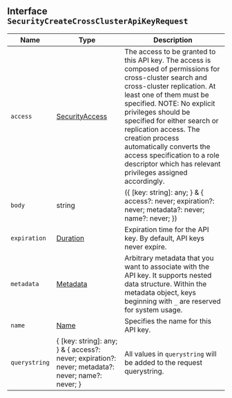 ## Interface `SecurityCreateCrossClusterApiKeyRequest`

| Name | Type | Description |
| - | - | - |
| `access` | [SecurityAccess](./SecurityAccess.md) | The access to be granted to this API key. The access is composed of permissions for cross-cluster search and cross-cluster replication. At least one of them must be specified. NOTE: No explicit privileges should be specified for either search or replication access. The creation process automatically converts the access specification to a role descriptor which has relevant privileges assigned accordingly. |
| `body` | string | ({ [key: string]: any; } & { access?: never; expiration?: never; metadata?: never; name?: never; }) | All values in `body` will be added to the request body. |
| `expiration` | [Duration](./Duration.md) | Expiration time for the API key. By default, API keys never expire. |
| `metadata` | [Metadata](./Metadata.md) | Arbitrary metadata that you want to associate with the API key. It supports nested data structure. Within the metadata object, keys beginning with `_` are reserved for system usage. |
| `name` | [Name](./Name.md) | Specifies the name for this API key. |
| `querystring` | { [key: string]: any; } & { access?: never; expiration?: never; metadata?: never; name?: never; } | All values in `querystring` will be added to the request querystring. |
